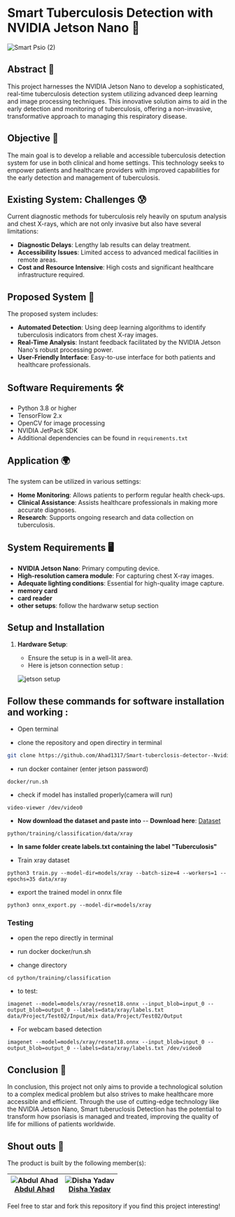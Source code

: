 # Smart Tuberculosis Detection with NVIDIA Jetson Nano 🚀

![Smart Psio (2)](https://github.com/Ahad1317/Smart-tuberclosis-detector--NvidiaJetson/assets/96586030/1b26afb1-2095-42e3-bd5a-f43e7f3987fc)

## Abstract 📄
This project harnesses the NVIDIA Jetson Nano to develop a sophisticated, real-time tuberculosis detection system utilizing advanced deep learning and image processing techniques. This innovative solution aims to aid in the early detection and monitoring of tuberculosis, offering a non-invasive, transformative approach to managing this respiratory disease.

## Objective 🎯
The main goal is to develop a reliable and accessible tuberculosis detection system for use in both clinical and home settings. This technology seeks to empower patients and healthcare providers with improved capabilities for the early detection and management of tuberculosis.

## Existing System: Challenges 😰
Current diagnostic methods for tuberculosis rely heavily on sputum analysis and chest X-rays, which are not only invasive but also have several limitations:
- **Diagnostic Delays**: Lengthy lab results can delay treatment.
- **Accessibility Issues**: Limited access to advanced medical facilities in remote areas.
- **Cost and Resource Intensive**: High costs and significant healthcare infrastructure required.

## Proposed System 🌟
The proposed system includes:
- **Automated Detection**: Using deep learning algorithms to identify tuberculosis indicators from chest X-ray images.
- **Real-Time Analysis**: Instant feedback facilitated by the NVIDIA Jetson Nano's robust processing power.
- **User-Friendly Interface**: Easy-to-use interface for both patients and healthcare professionals.

## Software Requirements 🛠️
- Python 3.8 or higher
- TensorFlow 2.x
- OpenCV for image processing
- NVIDIA JetPack SDK
- Additional dependencies can be found in `requirements.txt`

## Application 🌍
The system can be utilized in various settings:
- **Home Monitoring**: Allows patients to perform regular health check-ups.
- **Clinical Assistance**: Assists healthcare professionals in making more accurate diagnoses.
- **Research**: Supports ongoing research and data collection on tuberculosis.

## System Requirements 🖥️
- **NVIDIA Jetson Nano**: Primary computing device.
- **High-resolution camera module**: For capturing chest X-ray images.
- **Adequate lighting conditions**: Essential for high-quality image capture.
- **memory card**
- **card reader**
- **other setups**: follow the hardwarw setup section

## Setup and Installation
1. **Hardware Setup**:
      - Ensure the setup is in a well-lit area.
      - Here is jetson connection setup :

      ![jetson setup](https://github.com/Ahad1317/Smart-tuberclosis-detector--NvidiaJetson/assets/96586030/36da2479-1eec-4919-ade9-ec2ada96436d)

## Follow these commands for software installation and working :

- Open terminal
  
- clone the repository and open directiry in terminal
```bash
git clone https://github.com/Ahad1317/Smart-tuberclosis-detector--NvidiaJetson
```
- run docker container (enter jetson password)
```
docker/run.sh
```
- check if model has installed properly(camera will run)
```
video-viewer /dev/video0
```
- **Now download the dataset and paste into**
  -- **Download here**: [Dataset](https://www.kaggle.com/jtiptj/chest-xray-pneumoniacovid19tuberculosis/download)
```
python/training/classification/data/xray
```
- **In same folder create labels.txt containing the label "Tuberculosis"**
  
- Train xray dataset
```
python3 train.py --model-dir=models/xray --batch-size=4 --workers=1 --epochs=35 data/xray
```

- export the trained model in onnx file
```
python3 onnx_export.py --model-dir=models/xray
```
### Testing

- open the repo directly in terminal

- run docker docker/run.sh

- change directory
```
cd python/training/classification
```

- to test:
```
imagenet --model=models/xray/resnet18.onnx --input_blob=input_0 --output_blob=output_0 --labels=data/xray/labels.txt data/Project/Test02/Input/mix data/Project/Test02/Output
```
- For webcam based detection
```
imagenet --model=models/xray/resnet18.onnx --input_blob=input_0 --output_blob=output_0 --labels=data/xray/labels.txt /dev/video0
```


## Conclusion 📜

In conclusion, this project not only aims to provide a technological solution to a complex medical problem but also strives to make healthcare more accessible and efficient. Through the use of cutting-edge technology like the NVIDIA Jetson Nano, Smart tuberuclosis Detection has the potential to transform how psoriasis is managed and treated, improving the quality of life for millions of patients worldwide.

## Shout outs 📣
The product is built by the following member(s):

| ![Abdul Ahad](https://avatars.githubusercontent.com/u/96586030?v=4&s=80)<br>[Abdul Ahad](https://github.com/Ahad1317) | ![Disha Yadav](https://avatars.githubusercontent.com/u/91051022?v=4&s=80)<br>[Disha Yadav](https://github.com/disha2301) |
| :---: | :---: |



Feel free to star and fork this repository if you find this project interesting!
